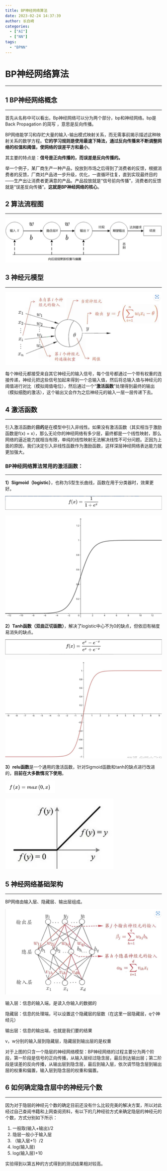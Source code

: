 ```yaml
---
title: BP神经网络算法
date: 2023-02-24 14:37:39
author: 长白崎
categories:
  - ["AI"]
  - ["NN"]
tags:
  - "BPNN"
---
```




# BP神经网络算法

---

## 1 BP神经网络概念

---

首先从名称中可以看出，Bp神经网络可以分为两个部分，bp和神经网络。bp是 Back Propagation 的简写 ，意思是反向传播。

BP网络能学习和存贮大量的输入-输出模式映射关系，而无需事前揭示描述这种映射关系的数学方程。**它的学习规则是使用最速下降法，通过反向传播来不断调整网络的权值和阈值，使网络的误差平方和最小**。

其主要的特点是：**信号是正向传播的，而误差是反向传播的。**

举一个例子，某厂商生产一种产品，投放到市场之后得到了消费者的反馈，根据消费者的反馈，厂商对产品进一步升级，优化，一直循环往复，直到实现最终目的——生产出让消费者更满意的产品。产品投放就是“信号前向传播”，消费者的反馈就是“误差反向传播”。**这就是BP神经网络的核心**。



## 2 算法流程图

---

![Snipaste_2023-02-24_14-40-44](./BP神经网络算法/images/Snipaste_2023-02-24_14-40-44.png)





## 3 神经元模型

---

![Snipaste_2023-02-24_14-42-30](./BP神经网络算法/images/Snipaste_2023-02-24_14-42-30.png)

每个神经元都接受来自其它神经元的输入信号，每个信号都通过一个带有权重的连接传递，神经元把这些信号加起来得到一个总输入值，然后将总输入值与神经元的阈值进行对比（模拟阈值电位），然后通过一个“**激活函数**”处理得到最终的输出（模拟细胞的激活），这个输出又会作为之后神经元的输入一层一层传递下去。





## 4 激活函数

---

引入激活函数的**目的**是在模型中引入非线性。如果没有激活函数（其实相当于激励函数是f(x) = x），那么无论你的神经网络有多少层，最终都是一个线性映射，那么网络的逼近能力就相当有限，单纯的线性映射无法解决线性不可分问题。正因为上面的原因，我们决定引入非线性函数作为激励函数，这样深层神经网络表达能力就更加强大。



### **BP神经网络算法常用的激活函数：**

---

**1）Sigmoid（logistic）**，也称为S型生长曲线，函数在用于分类器时，效果更好。

![Snipaste_2023-02-24_14-48-01](./BP神经网络算法/images/Snipaste_2023-02-24_14-48-01.png)

![Snipaste_2023-02-24_14-47-49](./BP神经网络算法/images/Snipaste_2023-02-24_14-47-49.png)

**2）Tanh函数（双曲正切函数）**，解决了logistic中心不为0的缺点，但依旧有梯度易消失的缺点。

![Snipaste_2023-02-24_14-49-46](./BP神经网络算法/images/Snipaste_2023-02-24_14-49-46.png)

![Snipaste_2023-02-24_14-50-02](./BP神经网络算法/images/Snipaste_2023-02-24_14-50-02.png)

**3）relu函数**是一个通用的激活函数，针对Sigmoid函数和tanh的缺点进行改进的，**目前在大多数情况下使用**。

![v2-d4c19177bc09677dfc976a1013f76512_1440w](./BP神经网络算法/images/v2-d4c19177bc09677dfc976a1013f76512_1440w.png)

![v2-90320e14754d5151b7aa2a410207c1b6_1440w](./BP神经网络算法/images/v2-90320e14754d5151b7aa2a410207c1b6_1440w.png)

## 5 神经网络基础架构

---

BP网络由输入层、隐藏层、输出层组成。

![Snipaste_2023-02-24_14-54-48](./BP神经网络算法/images/Snipaste_2023-02-24_14-54-48.png)

输入层：信息的输入端，是读入你输入的数据的

隐藏层：信息的处理端，可以设置这个隐藏层的层数（在这里一层隐藏层，q个神经元）

输出层：信息的输出端，也就是我们要的结果

v，w分别的输入层到隐藏层，隐藏层到输出层的是权重

对于上图的只含一个隐层的神经网络模型：BP神经网络的过程主要分为两个阶段，第一阶段是信号的正向传播，从输入层经过隐含层，最后到达输出层；第二阶段是误差的反向传播，从输出层到隐含层，最后到输入层，依次调节隐含层到输出层的权重和偏置，输入层到隐含层的权重和偏置。



## 6 如何确定隐含层中的神经元个数

---

因为对于隐层的神经元个数的确定目前还没有什么比较完美的解决方案，所以对此经过自己查阅书籍和上网查阅资料，有以下的几种经验方式来确定隐层的神经元的个数，方式分别如下所示：

1. 一般取(输入+输出)/2
2. 隐层一般小于输入层
3. （输入层+1）/2
4. log(输入层)
5. log(输入层)+10

实验得到以第五种的方式得到的测试结果相对较高。

